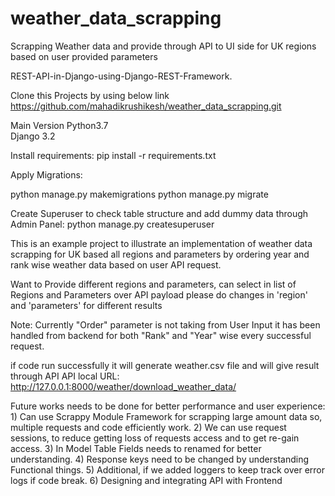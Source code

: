 # weather_data_scrapping
Scrapping Weather data and provide through API to UI side for UK regions based on user provided parameters

REST-API-in-Django-using-Django-REST-Framework.

Clone this Projects by using below link
https://github.com/mahadikrushikesh/weather_data_scrapping.git

Main Version
Python3.7  
Django 3.2

Install requirements:
pip install -r requirements.txt

Apply Migrations:

python manage.py makemigrations
python manage.py migrate

Create Superuser to check table structure and add dummy data through Admin Panel:
python manage.py createsuperuser

This is an example project to illustrate an implementation of weather data scrapping for UK based all regions and parameters 
by ordering year and rank wise weather data based on user API request.


Want to Provide different regions and parameters, can select in list of Regions and Parameters over API payload
    please do changes in 'region' and 'parameters' for different results 


Note:
   Currently "Order" parameter is not taking from User Input it has been handled from backend for both "Rank" and "Year" 
   wise every successful request. 

if code run successfully it will generate weather.csv file and will give result through API
API local URL:
 http://127.0.0.1:8000/weather/download_weather_data/


Future works needs to be done for better performance and user experience:
    1)  Can use Scrappy Module Framework for scrapping large amount data so, multiple requests and code efficiently work.
    2)  We can use request sessions, to reduce getting loss of requests access and to get re-gain access.
    3)  In Model Table Fields needs to renamed for better understanding.
    4)  Response keys need to be changed by understanding Functional things.
    5)  Additional, if we added loggers to keep track over error logs if code break.
    6)  Designing and integrating API with Frontend 

